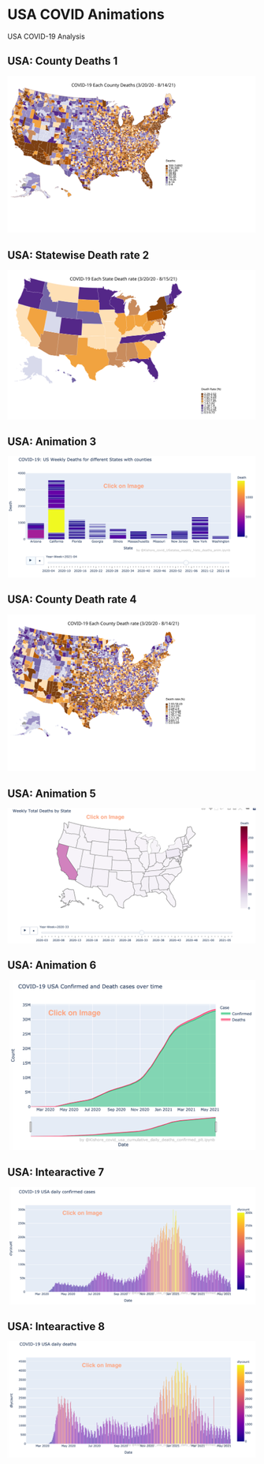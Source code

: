 # USA COVID Animations
USA COVID-19 Analysis

## USA: County Deaths 1
<img src="https://github.com/Kishore1818/Animations/blob/0733a1dad50aa55d55a4e95e66fba70ece476c43/USA_covid/USA_covid_counties_deaths_choropleth_map.svg">

## USA: Statewise Death rate 2
<img src="https://github.com/Kishore1818/Animations/blob/e550307d8db741b993d31ea8da48d5e5142a5f01/USA_covid/USA_covid_different_chorpleth_maps1_deathrate.svg">

## USA: Animation 3
[<img src="https://github.com/Kishore1818/Animations/blob/f082d61a80e6256cd9732a9380846172b8e5b4a7/USA_covid/sample_pics/Covid_USstates_weekly_histo_deaths_anim.png">](https://kishore1818.github.io/Animations/USA_covid/covid_USstates_weekly_histo_deaths_anim.html)

## USA: County Death rate 4
<img src="https://github.com/Kishore1818/Animations/blob/f5da1831286e8172ce0a457a4a824e13f439b54e/USA_covid/USA_covid_counties_deaths_choropleth_map_deathrate.svg">

## USA: Animation 5
[<img src="https://github.com/Kishore1818/Animations/blob/67e00b4eeca3c959da7a901e45de465832b795e8/USA_covid/sample_pics/covid_USststes_deaths_animation.png">](https://kishore1818.github.io/Animations/USA_covid/covid_USststes_deaths_animation.html)

## USA: Animation 6
[<img src="https://github.com/Kishore1818/Animations/blob/c779dfe9bf42fddd0e4e412fb91392ae53a36728/USA_covid/sample_pics/covid_usa_cumulative_daily_deaths_confirmed_plt.png">](https://kishore1818.github.io/Animations/USA_covid/covid_usa_cumulative_daily_deaths_confirmed_plt.html)

## USA: Intearactive 7
[<img src="https://github.com/Kishore1818/Animations/blob/23edb1db4b53fc699d87ffc37a53d55e16003790/USA_covid/sample_pics/covid_confirmed_dailybars_USA.png">](https://kishore1818.github.io/Animations/USA_covid/covid_confirmed_dailybars_USA.html)

## USA: Intearactive 8
[<img src="https://github.com/Kishore1818/Animations/blob/0a4ba9204a0b123fd1b4bbb8488cd1ce4dd4dc41/USA_covid/sample_pics/covid_deaths_dailybars_USA.png">](https://kishore1818.github.io/Animations/USA_covid/covid_deaths_dailybars_USA.html)



